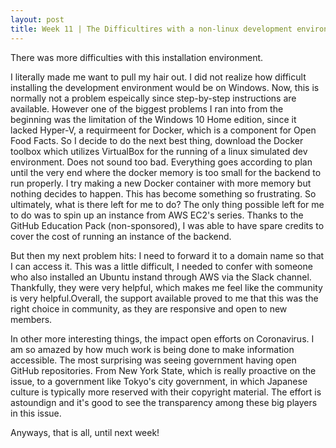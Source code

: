 ```yaml
---
layout: post
title: Week 11 | The Difficultires with a non-linux development environment
---
```


There was more difficulties with this installation environment.

I literally made me want to pull my hair out. I did not realize how difficult installing the development environment would be on Windows. Now, this is normally not a problem espeically since step-by-step instructions are available. However one of the biggest problems I ran into from the beginning was the limitation of the Windows 10 Home edition, since it lacked Hyper-V, a requirmeent for Docker, which is a component for Open Food Facts. 
So I decide to do the next best thing, download the Docker toolbox which utilizes VirtualBox for the running of a linux simulated dev environment. Does not sound too bad. Everything goes according to plan until the very end where the docker memory is too small for the backend to run properly. I try making a new Docker container with more memory but nothing decides to happen. This has become something so frustrating. So ultimately, what is there left for me to do?
The only thing possible left for me to do was to spin up an instance from AWS EC2's series. Thanks to the GitHub Education Pack (non-sponsored), I was able to have spare credits to cover the cost of running an instance of the backend.

But then my next problem hits: I need to forward it to a domain name so that I can access it. This was a little difficult, I needed to confer with someone who also installed an Ubuntu instand through AWS via the Slack channel. Thankfully, they were very helpful, which makes me feel like the community is very helpful.Overall, the support available proved to me that this was the right choice in community, as they are responsive and open to new members. 

In other more interesting things, the impact open efforts on Coronavirus. I am so amazed by how much work is being done to make information accessible. The most surprising was seeing government having open GitHub repositories. From New York State, which is really proactive on the issue, to a government like Tokyo's city government, in which Japanese culture is typically more reserved with their copyright material. The effort is astoundign and it's good to see the transparency among these big players in this issue. 

Anyways, that is all, until next week!
